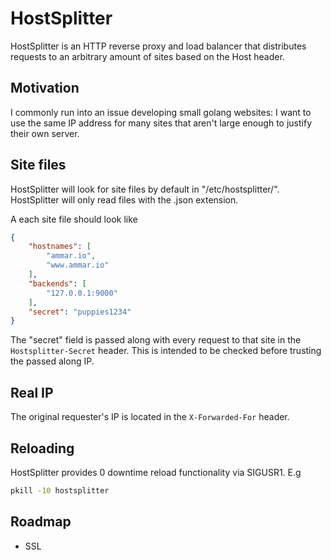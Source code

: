 # HostSplitter
HostSplitter is an HTTP reverse proxy and load balancer that distributes requests to an arbitrary amount of sites based on the Host header.


## Motivation
I commonly run into an issue developing small golang websites: I want to use the same IP address for many sites that aren't large enough to justify their own server.

## Site files
HostSplitter will look for site files by default in "/etc/hostsplitter/". HostSplitter will only read files with the .json extension.

A each site file should look like
```json
{
	"hostnames": [
		"ammar.io",
		"www.ammar.io"
	],
	"backends": [
		"127.0.0.1:9000"
	],
	"secret": "puppies1234"
}
```

The "secret" field is passed along with every request to that site in the ``Hostsplitter-Secret`` header. This is intended to be checked before trusting the passed along IP.

## Real IP 
The original requester's IP is located in the ``X-Forwarded-For`` header.

## Reloading
HostSplitter provides 0 downtime reload functionality via SIGUSR1. E.g
```bash
pkill -10 hostsplitter
```

## Roadmap
- SSL